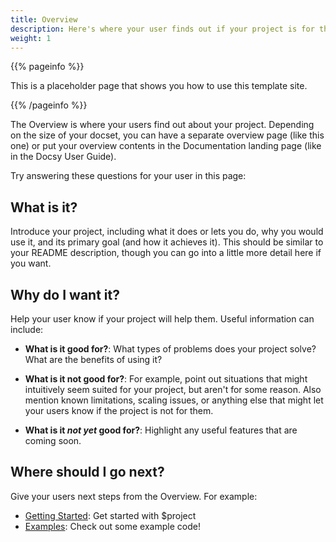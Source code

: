 ```yaml
---
title: Overview
description: Here's where your user finds out if your project is for them.
weight: 1
---
```


{{% pageinfo %}}

This is a placeholder page that shows you how to use this template site.

{{% /pageinfo %}}

The Overview is where your users find out about your project. Depending on the
size of your docset, you can have a separate overview page (like this one) or
put your overview contents in the Documentation landing page (like in the Docsy
User Guide).

Try answering these questions for your user in this page:

## What is it?

Introduce your project, including what it does or lets you do, why you would use
it, and its primary goal (and how it achieves it). This should be similar to
your README description, though you can go into a little more detail here if you
want.

## Why do I want it?

Help your user know if your project will help them. Useful information can
include:

- **What is it good for?**: What types of problems does your project solve? What
  are the benefits of using it?

- **What is it not good for?**: For example, point out situations that might
  intuitively seem suited for your project, but aren't for some reason. Also
  mention known limitations, scaling issues, or anything else that might let
  your users know if the project is not for them.

- **What is it _not yet_ good for?**: Highlight any useful features that are
  coming soon.

## Where should I go next?

Give your users next steps from the Overview. For example:

- [Getting Started](/docs/docs/getting-started/): Get started with $project
- [Examples](/docs/docs/examples/): Check out some example code!
